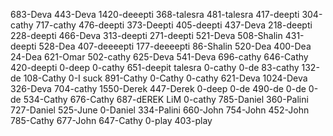 
683-Deva
443-Deva
1420-deeepti
368-talesra
481-talesra
417-deepti
304-cathy 
717-cathy 
476-deepti
373-Deepti
405-deepti
437-Deva
218-deepti
228-deepti
466-Deva
313-deepti
271-deepti
521-Deva
508-Shalin
431-deepti
528-Dea
407-deeeepti
177-deeeepti
86-Shalin
520-Dea
400-Dea
24-Dea
621-Omar
502-cathy
625-Deva
541-Deva
696-cathy
646-Cathy
420-deepti
0-deep
0-cathy
651-deepit talesra
0-cathy
0-de
83-cathy
132-de
108-Cathy 
0-I suck 
891-Cathy
0-Cathy
0-cathy
621-Deva
1024-Deva
326-Deva
704-cathy 
1550-Derek
447-Derek
0-deep
0-de
490-de
0-de
0-de
534-Cathy
676-Cathy
687-dEREK LiM
0-cathy
785-Daniel
360-Palini
727-Daniel
525-June
0-Daniel
334-Palini
660-John
754-John
452-John
785-Cathy
677-John
647-Cathy
0-play
403-play
